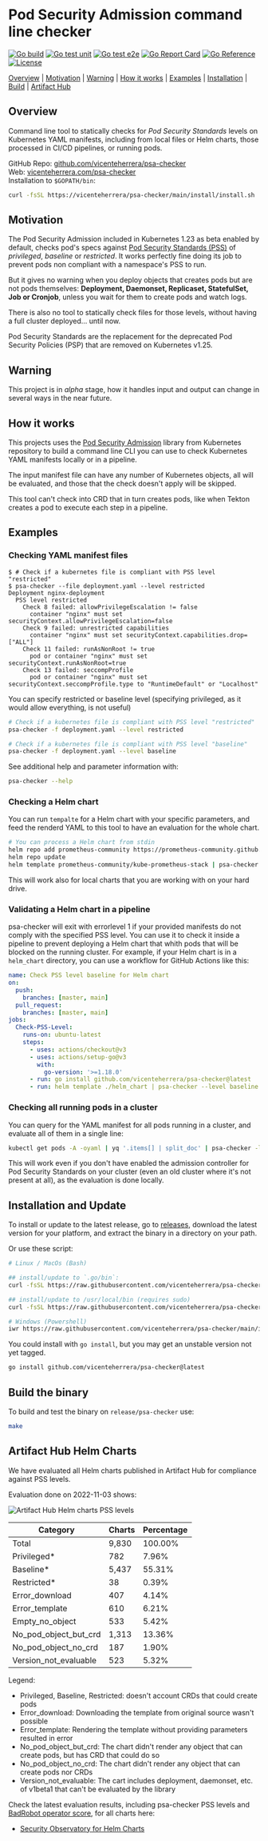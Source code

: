 
# Pod Security Admission command line checker

[![Go build](https://github.com/vicenteherrera/psa-checker/actions/workflows/go-build.yaml/badge.svg?branch=main&event=push)](https://github.com/vicenteherrera/psa-checker/actions/workflows/go-build.yaml)
[![Go test unit](https://github.com/vicenteherrera/psa-checker/actions/workflows/go-test-unit.yaml/badge.svg?branch=main&event=push)](https://github.com/vicenteherrera/psa-checker/actions/workflows/go-build.yaml)
[![Go test e2e](https://github.com/vicenteherrera/psa-checker/actions/workflows/go-test-e2e.yaml/badge.svg?branch=main&event=push)](https://github.com/vicenteherrera/psa-checker/actions/workflows/go-build.yaml)
[![Go Report Card](https://goreportcard.com/badge/github.com/vicenteherrera/psa-checker)](https://goreportcard.com/report/github.com/vicenteherrera/psa-checker)
[![Go Reference](https://pkg.go.dev/badge/github.com/vicenteherrera/psa-checker.svg)](https://pkg.go.dev/github.com/vicenteherrera/psa-checker)
[![License](https://img.shields.io/badge/license-Apache--2-brightgreen)](/LICENSE.txt)

[Overview](#overview) | [Motivation](#motivation) |
[Warning](#warning) | [How it works](#how-it-works) |
[Examples](#examples) | [Installation](#Installation) |
[Build](#build-the-binary) | [Artifact Hub](#artifact-hub-helm-charts)

## Overview

Command line tool to statically checks for _Pod Security Standards_ levels on Kubernetes YAML manifests, including from local files or Helm charts, those processed in CI/CD pipelines, or running pods.

GitHub Repo: [github.com/vicenteherrera/psa-checker](https://github.com/vicenteherrera/psa-checker)  
Web: [vicenteherrera.com/psa-checker](https://vicenteherrera.com/psa-checker)  
Installation to `$GOPATH/bin`:  
```bash
curl -fsSL https://vicenteherrera/psa-checker/main/install/install.sh | INSTALL_DIR=$GOPATH/bin bash
```  


## Motivation

The Pod Security Admission included in Kubernetes 1.23 as beta enabled by default, checks pod's specs against [Pod Security Standards (PSS)](https://kubernetes.io/docs/concepts/security/pod-security-standards/) of _privileged_, _baseline_ or _restricted_. It works perfectly fine doing its job to prevent pods non compliant with a namespace's PSS to run.

But it gives no warning when you deploy objects that creates pods but are not pods themselves: **Deployment, Daemonset, Replicaset, StatefulSet, Job or Cronjob**, unless you wait for them to create pods and watch logs.

There is also no tool to statically check files for those levels, without having a full cluster deployed... until now.

Pod Security Standards are the replacement for the deprecated Pod Security Policies (PSP) that are removed on Kubernetes v1.25.

## Warning

This project is in _alpha_ stage, how it handles input and output can change in several ways in the near future.

## How it works

This projects uses the [Pod Security Admission](https://github.com/kubernetes/pod-security-admission) library from Kubernetes repository to build a command line CLI you can use to check Kubernetes YAML manifests locally or in a pipeline.

The input manifest file can have any number of Kubernetes objects, all will be evaluated, and those that the check doesn't apply will be skipped.

This tool can't check into CRD that in turn creates pods, like when Tekton creates a pod to execute each step in a pipeline.


## Examples

### Checking YAML manifest files

```console
$ # Check if a kubernetes file is compliant with PSS level "restricted"
$ psa-checker --file deployment.yaml --level restricted
Deployment nginx-deployment
  PSS level restricted
    Check 8 failed: allowPrivilegeEscalation != false
      container "nginx" must set securityContext.allowPrivilegeEscalation=false
    Check 9 failed: unrestricted capabilities
      container "nginx" must set securityContext.capabilities.drop=["ALL"]
    Check 11 failed: runAsNonRoot != true
      pod or container "nginx" must set securityContext.runAsNonRoot=true
    Check 13 failed: seccompProfile
      pod or container "nginx" must set securityContext.seccompProfile.type to "RuntimeDefault" or "Localhost"
```

You can specify restricted or baseline level (specifying privileged, as it would allow everything, is not useful)

```bash
# Check if a kubernetes file is compliant with PSS level "restricted"
psa-checker -f deployment.yaml --level restricted

# Check if a kubernetes file is compliant with PSS level "baseline"
psa-checker -f deployment.yaml --level baseline
```

See additional help and parameter information with:
```bash
psa-checker --help
```

### Checking a Helm chart

You can run `tempalte` for a Helm chart with your specific parameters, and feed the renderd YAML to this tool to have an evaluation for the whole chart.

```bash
# You can process a Helm chart from stdin
helm repo add prometheus-community https://prometheus-community.github.io/helm-charts
helm repo update
helm template prometheus-community/kube-prometheus-stack | psa-checker --level restricted -f -
```

This will work also for local charts that you are working with on your hard drive.

### Validating a Helm chart in a pipeline

psa-checker will exit with errorlevel 1 if your provided manifests do not comply with the specified PSS level. You can use it to check it inside a pipeline to prevent deploying a Helm chart that whith pods that will be blocked on the running cluster. For example, if your Helm chart is in a `helm_chart` directory, you can use a workflow for GitHub Actions like this:

```yaml
name: Check PSS level baseline for Helm chart
on: 
  push:
    branches: [master, main]
  pull_request:
    branches: [master, main]
jobs:
  Check-PSS-Level:
    runs-on: ubuntu-latest
    steps:
      - uses: actions/checkout@v3
      - uses: actions/setup-go@v3
        with:
          go-version: '>=1.18.0'
      - run: go install github.com/vicenteherrera/psa-checker@latest
      - run: helm template ./helm_chart | psa-checker --level baseline -f -
```

### Checking all running pods in a cluster

You can query for the YAML manifest for all pods running in a cluster, and evaluate all of them in a single line:

```bash
kubectl get pods -A -oyaml | yq '.items[] | split_doc' | psa-checker -l baseline -f -
```

This will work even if you don't have enabled the admission controller for Pod Security Standards on your cluster (even an old cluster where it's not present at all), as the evaluation is done locally.


## Installation and Update

To install or update to the latest release, go to [releases](https://github.com/vicenteherrera/psa-checker/releases), download the latest version for your platform, and extract the binary in a directory on your path.

Or use these script:

```bash
# Linux / MacOs (Bash)

## install/update to `.go/bin`: 
curl -fsSL https://raw.githubusercontent.com/vicenteherrera/psa-checker/main/install/install.sh | INSTALL_DIR=$GOPATH/bin bash

## install/update to /usr/local/bin (requires sudo)
curl -fsSL https://raw.githubusercontent.com/vicenteherrera/psa-checker/main/install/install.sh | sudo bash

# Windows (Powershell)
iwr https://raw.githubusercontent.com/vicenteherrera/psa-checker/main/install/install.ps1 -useb | iex
```

You could install with `go install`, but you may get an unstable version not yet tagged.
```bash
go install github.com/vicenteherrera/psa-checker@latest
```

## Build the binary

To build and test the binary on `release/psa-checker` use:

```bash
make 
```

## Artifact Hub Helm Charts

We have evaluated all Helm charts published in Artifact Hub for compliance against PSS levels.

Evaluation done on 2022-11-03 shows:

![Artifact Hub Helm charts PSS levels](./docs/ah_pss.png)

Category | Charts | Percentage
--- | --- | ----
Total | 9,830 | 100.00%
Privileged* | 782 | 7.96%
Baseline* | 5,437 | 55.31%
Restricted* | 38 | 0.39%
Error_download | 407 | 4.14%
Error_template | 610 | 6.21%
Empty_no_object | 533 | 5.42%
No_pod_object_but_crd | 1,313 | 13.36%
No_pod_object_no_crd | 187 | 1.90%
Version_not_evaluable | 523 | 5.32%

Legend:
* Privileged, Baseline, Restricted: doesn't account CRDs that could create pods
* Error_download: Downloading the template from original source wasn't possible
* Error_template: Rendering the template without providing parameters resulted in error
* No_pod_object_but_crd: The chart didn't render any object that can create pods, but has CRD that could do so
* No_pod_object_no_crd: The chart didn't render any object that can create pods nor CRDs
* Version_not_evaluable: The cart includes deployment, daemonset, etc. of v1beta1 that can't be evaluated by the library

Check the latest evaluation results, including psa-checker PSS levels and [BadRobot operator score](https://github.com/controlplaneio/badrobot), for all charts here:
* [Security Observatory for Helm Charts](https://vicenteherrera.com/secobs-charts/docs/generated/charts_levels)
